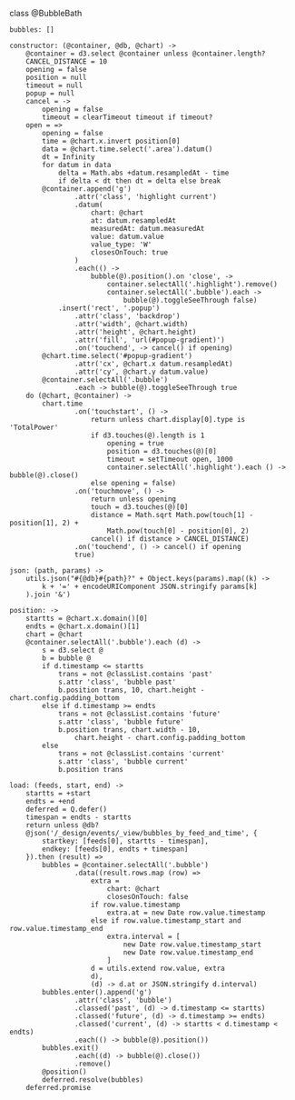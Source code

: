 class @BubbleBath
	
	bubbles: []
	
	constructor: (@container, @db, @chart) ->
		@container = d3.select @container unless @container.length?
		CANCEL_DISTANCE = 10
		opening = false
		position = null
		timeout = null
		popup = null
		cancel = ->
			opening = false
			timeout = clearTimeout timeout if timeout?
		open = =>
			opening = false
			time = @chart.x.invert position[0]
			data = @chart.time.select('.area').datum()
			dt = Infinity
			for datum in data
				delta = Math.abs +datum.resampledAt - time
				if delta < dt then dt = delta else break
			@container.append('g')
					.attr('class', 'highlight current')
					.datum(
						chart: @chart
						at: datum.resampledAt
						measuredAt: datum.measuredAt
						value: datum.value
						value_type: 'W'
						closesOnTouch: true
					)
					.each(() ->
						bubble(@).position().on 'close', ->
							container.selectAll('.highlight').remove()
							container.selectAll('.bubble').each ->
								bubble(@).toggleSeeThrough false)
				.insert('rect', '.popup')
					.attr('class', 'backdrop')
					.attr('width', @chart.width)
					.attr('height', @chart.height)
					.attr('fill', 'url(#popup-gradient)')
					.on('touchend', -> cancel() if opening)
			@chart.time.select('#popup-gradient')
					.attr('cx', @chart.x datum.resampledAt)
					.attr('cy', @chart.y datum.value)
			@container.selectAll('.bubble')
					.each -> bubble(@).toggleSeeThrough true
		do (@chart, @container) ->
			chart.time
					.on('touchstart', () ->
						return unless chart.display[0].type is 'TotalPower'
						if d3.touches(@).length is 1
							opening = true
							position = d3.touches(@)[0]
							timeout = setTimeout open, 1000
							container.selectAll('.highlight').each () -> bubble(@).close()
						else opening = false)
					.on('touchmove', () ->
						return unless opening
						touch = d3.touches(@)[0]
						distance = Math.sqrt Math.pow(touch[1] - position[1], 2) +
							Math.pow(touch[0] - position[0], 2)
						cancel() if distance > CANCEL_DISTANCE)
					.on('touchend', () -> cancel() if opening
					true)
	
	json: (path, params) ->
		utils.json("#{@db}#{path}?" + Object.keys(params).map((k) ->
			k + '=' + encodeURIComponent JSON.stringify params[k]
		).join '&')
	
	position: ->
		startts = @chart.x.domain()[0]
		endts = @chart.x.domain()[1]
		chart = @chart
		@container.selectAll('.bubble').each (d) ->
			s = d3.select @
			b = bubble @
			if d.timestamp <= startts
				trans = not @classList.contains 'past'
				s.attr 'class', 'bubble past'
				b.position trans, 10, chart.height - chart.config.padding_bottom
			else if d.timestamp >= endts
				trans = not @classList.contains 'future'
				s.attr 'class', 'bubble future'
				b.position trans, chart.width - 10,
					chart.height - chart.config.padding_bottom
			else
				trans = not @classList.contains 'current'
				s.attr 'class', 'bubble current'
				b.position trans
	
	load: (feeds, start, end) ->
		startts = +start
		endts = +end
		deferred = Q.defer()
		timespan = endts - startts
		return unless @db?
		@json('/_design/events/_view/bubbles_by_feed_and_time', {
			startkey: [feeds[0], startts - timespan],
			endkey: [feeds[0], endts + timespan]
		}).then (result) =>
			bubbles = @container.selectAll('.bubble')
					.data((result.rows.map (row) =>
						extra =
							chart: @chart
							closesOnTouch: false
						if row.value.timestamp
							extra.at = new Date row.value.timestamp
						else if row.value.timestamp_start and row.value.timestamp_end
							extra.interval = [
								new Date row.value.timestamp_start
								new Date row.value.timestamp_end
							]
						d = utils.extend row.value, extra
						d),
						(d) -> d.at or JSON.stringify d.interval)
			bubbles.enter().append('g')
					.attr('class', 'bubble')
					.classed('past', (d) -> d.timestamp <= startts)
					.classed('future', (d) -> d.timestamp >= endts)
					.classed('current', (d) -> startts < d.timestamp < endts)
					.each(() -> bubble(@).position())
			bubbles.exit()
					.each((d) -> bubble(@).close())
					.remove()
			@position()
			deferred.resolve(bubbles)
		deferred.promise
